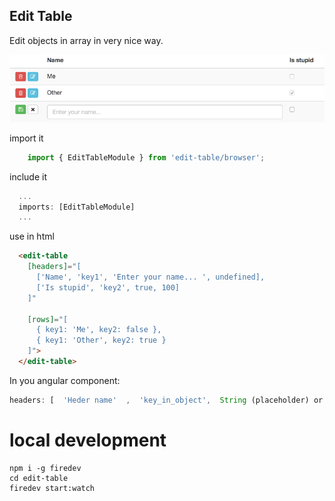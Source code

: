 ## Edit Table ##

Edit objects in array in very nice way.

![table view](/screen.png)


import it
```ts
    import { EditTableModule } from 'edit-table/browser';
```
include it
```ts
  ...
  imports: [EditTableModule]
  ...
```
use in html 
```html
  <edit-table
    [headers]="[ 
      ['Name', 'key1', 'Enter your name... ', undefined],
      ['Is stupid', 'key2', true, 100]
    ]"
      
    [rows]="[
      { key1: 'Me', key2: false },
      { key1: 'Other', key2: true }
    ]">
  </edit-table>
```

In you angular component:
```ts
headers: [  'Heder name'  ,  'key_in_object',  String (placeholder) or Boolean  (checkbox), width in px ]
```

# local development
```
npm i -g firedev
cd edit-table
firedev start:watch
```
